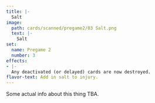 ```yaml
---
title: |-
  Salt
image: 
  path: cards/scanned/pregame2/03 Salt.png
  text: |-
    Salt
set:
  name: Pregame 2
  number: 3
effects: 
- |-
  Any deactivated (or delayed) cards are now destroyed.
flavor-text: Add in salt to injury.
---
```

Some actual info about this thing TBA.
